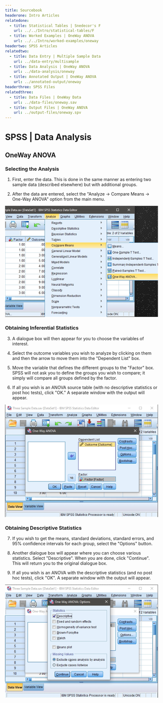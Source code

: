 ```yaml
---
title: Sourcebook
headerone: Intro Articles
relatedone:
  - title: Statistical Tables | Snedecor's F
    url: ../../Intro/statistical-tables/F
  - title: Worked Examples | OneWay ANOVA
    url: ../../Intro/worked-examples/oneway
headertwo: SPSS Articles
relatedtwo:
  - title: Data Entry | Multiple Sample Data
    url: ../data-entry/multisample
  - title: Data Analysis | OneWay ANOVA
    url: ../data-analysis/oneway
  - title: Annotated Output | OneWay ANOVA
    url: ../annotated-output/oneway
headerthree: SPSS Files
relatedthree:
  - title: Data Files | OneWay Data
    url: ../data-files/oneway.sav
  - title: Output Files | OneWay ANOVA
    url: ../output-files/oneway.spv
---
```


# SPSS | Data Analysis

## OneWay ANOVA

### Selecting the Analysis

1. First, enter the data. This is done in the same manner as entering two sample data (described elsewhere) but with additional groups.

2. After the data are entered, select the "Analyze → Compare Means → One-Way ANOVA" option from the main menu. 

<p align="center"><kbd><img src="oneway1.png"></kbd></p>

### Obtaining Inferential Statistics

3. A dialogue box will then appear for you to choose the variables of interest. 

4. Select the outcome variables you wish to analyze by clicking on them and then the arrow to move them into the "Dependent List" box. 

5. Move the variable that defines the different groups to the "Factor" box. SPSS will not ask you  to define the groups you wish to compare; it simply will compare all groups defined by the factor. 

6. If all you wish is an ANOVA source table (with no descriptive statistics or post hoc tests), click "OK." A separate window with the output will appear.

<p align="center"><kbd><img src="oneway2.png"></kbd></p>

### Obtaining Descriptive Statistics

 7. If you wish to get the means, standard deviations, standard errors, and 95% confidence  intervals for each group, select the "Options" button.

 8. Another dialogue box will appear where you can choose various statistics. Select "Descriptive". When you are done, click "Continue". This will return you to the original dialogue box.

 9. If all you wish is an ANOVA with the descriptive statistics (and no post hoc tests), click "OK". A separate window with the output will appear.

<p align="center"><kbd><img src="oneway3.png"></kbd></p>
